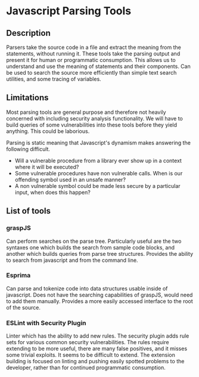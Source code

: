# Javascript Parsing Tools

## Description 
Parsers take the source code in a file and extract the meaning from the statements, without running it. These tools take the parsing output and present it for human or programmatic consumption. This allows us to understand and use the meaning of statements and their components. Can be used to search the source more efficiently than simple text search utilities, and some tracing of variables. 

## Limitations
Most parsing tools are general purpose and therefore not heavily concerned with including security analysis functionality. We will have to build queries of some vulnerabilities into these tools before they yield anything. This could be laborious. 

Parsing is static meaning that Javascript's dynamism makes answering the following difficult.
- Will a vulnerable procedure from a library ever show up in a context where it will be executed? 
- Some vulnerable procedures have non vulnerable calls. When is our offending symbol used in an unsafe manner? 
- A non vulnerable symbol could be made less secure by a particular input, when does this happen?


## List of tools

### graspJS
Can perform searches on the parse tree. Particularly useful are the two syntaxes one which builds the search from sample code blocks, and another which builds queries from parse tree structures. Provides the ability to search from javascript and from the command line. 


### Esprima 
Can parse and tokenize code into data structures usable inside of javascript. Does not have the searching capabilities of graspJS, would need to add them manually. Provides a more easily accessed interface to the root of the source.

### ESLint with Security Plugin
Linter which has the ability to add new rules. The security plugin adds rule sets for various common security vulnerabilities. The rules require extending to be more useful, there are many false positives, and it misses some trivial exploits. It seems to be difficult to extend. The extension building is focused on linting and pushing easily spotted problems to the developer, rather than for continued programmatic consumption. 
